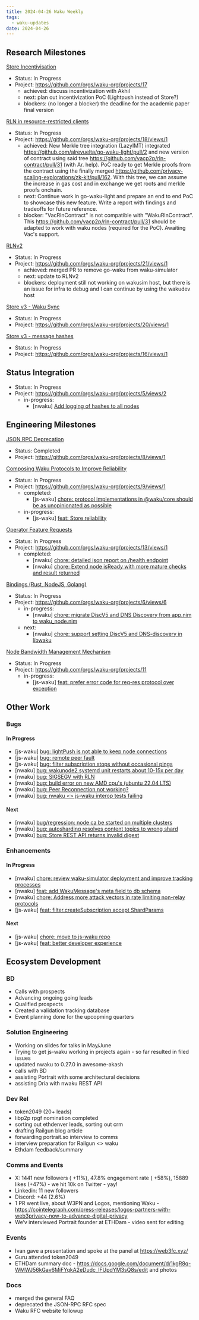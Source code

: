 ```yaml
---
title: 2024-04-26 Waku Weekly
tags:
  - waku-updates
date: 2024-04-26
---
```


## Research Milestones

[Store Incentivisation](https://github.com/waku-org/pm/milestone/23)
- Status: In Progress
- Project: https://github.com/orgs/waku-org/projects/17
  - achieved: discuss incentivization with Akhil
  - next: plan out incentivization PoC (Lightpush instead of Store?) 
  - blockers: (no longer a blocker) the deadline for the academic paper final version

[RLN in resource-restricted clients](https://github.com/waku-org/pm/issues/159)
- Status: In Progress
- Project: https://github.com/orgs/waku-org/projects/18/views/1
  - achieved: New Merkle tree integration (LazyIMT) integrated https://github.com/alrevuelta/go-waku-light/pull/2 and new version of contract using said tree https://github.com/vacp2p/rln-contract/pull/31 (with Ar. help). PoC ready to get Merkle proofs from the contract using the finally merged https://github.com/privacy-scaling-explorations/zk-kit/pull/162. With this tree, we can assume the increase in gas cost and in exchange we get roots and merkle proofs onchain.
  - next: Continue work in go-waku-light and prepare an end to end PoC to showcase this new feature. Write a report with findings and tradeoffs for future reference.
  - blocker: "VacRlnContract" is not compatible with "WakuRlnContract". This https://github.com/vacp2p/rln-contract/pull/31 should be adapted to work with waku nodes (required for the PoC). Awaiting Vac's support.

[RLNv2](https://github.com/waku-org/pm/issues/163)
- Status: In Progress
- Project: https://github.com/orgs/waku-org/projects/21/views/1
  - achieved: merged PR to remove go-waku from waku-simulator
  - next: update to RLNv2
  - blockers: deployment still not working on wakusim host, but there is an issue for infra to debug and I can continue by using the wakudev host

[Store v3 - Waku Sync](https://github.com/waku-org/pm/milestone/21)
- Status: In Progress
- Project: https://github.com/orgs/waku-org/projects/20/views/1


[Store v3 - message hashes](https://github.com/waku-org/pm/milestone/20)
- Status: In Progress
- Project: https://github.com/orgs/waku-org/projects/16/views/1

## Status Integration
- Status: In Progress
- Project: https://github.com/orgs/waku-org/projects/5/views/2
  - in-progress: 
    - [nwaku] [Add logging of hashes to all nodes](https://github.com/waku-org/nwaku/issues/2474)

## Engineering Milestones

[JSON RPC Deprecation](https://github.com/waku-org/pm/issues/125)
- Status: Completed
- Project: https://github.com/orgs/waku-org/projects/8/views/1

[Composing Waku Protocols to Improve Reliability](https://github.com/waku-org/pm/issues/114)
- Status: In Progress
- Project: https://github.com/orgs/waku-org/projects/9/views/1
  - completed:
    - [js-waku] [chore: protocol implementations in @waku/core should be as unopinionated as possible](https://github.com/waku-org/js-waku/issues/1886)
  - in-progress:
    - [js-waku] [feat: Store reliability](https://github.com/waku-org/js-waku/issues/1685)

[Operator Feature Requests](https://github.com/waku-org/pm/issues/152)
- Status: In Progress
- Project: https://github.com/orgs/waku-org/projects/13/views/1
  - completed:
    - [nwaku] [chore: detailed json report on /health endpoint](https://github.com/waku-org/nwaku/issues/2020)
    - [nwaku] [chore: Extend node isReady with more mature checks and result returned](https://github.com/waku-org/nwaku/issues/2019)

[Bindings (Rust, NodeJS, Golang)](https://github.com/waku-org/pm/issues/121)
- Status: In Progress
- Project: https://github.com/orgs/waku-org/projects/6/views/6
  - in-progress:
    - [nwaku] [chore: migrate DiscV5 and DNS Discovery from app.nim to waku_node.nim](https://github.com/waku-org/nwaku/issues/2452)
  - next:
    - [nwaku] [chore: support setting DiscV5 and DNS-discovery in libwaku](https://github.com/waku-org/nwaku/issues/2455)

[Node Bandwidth Management Mechanism](https://github.com/waku-org/pm/issues/66)
- Status: In Progress
- Project: https://github.com/orgs/waku-org/projects/11
  - in-progress:
    - [js-waku] [feat: prefer error code for req-res protocol over exception](https://github.com/waku-org/js-waku/issues/1694)

## Other Work

### Bugs

#### In Progress

- [js-waku] [bug: lightPush is not able to keep node connections](https://github.com/waku-org/js-waku/issues/1966)
- [js-waku] [bug: remote peer fault](https://github.com/waku-org/js-waku/issues/1961)
- [js-waku] [bug: filter subscription stops without occasional pings](https://github.com/waku-org/js-waku/issues/1923)
- [nwaku] [bug: wakunode2 systemd unit restarts about 10-15x per day](https://github.com/waku-org/nwaku/issues/2173)
- [nwaku] [bug: SIGSEGV with RLN](https://github.com/waku-org/nwaku/issues/1934)
- [nwaku] [bug: build error on new AMD cpu's (ubuntu 22.04 LTS)](https://github.com/waku-org/nwaku/issues/2560)
- [nwaku] [bug: Peer Reconnection not working?](https://github.com/waku-org/nwaku/issues/2592)
- [nwaku] [bug: nwaku <> js-waku interop tests failing](https://github.com/waku-org/nwaku/issues/2621)

#### Next

- [nwaku] [bug/regression: node ca be started on multiple clusters](https://github.com/waku-org/nwaku/issues/2552)
- [nwaku] [bug: autosharding resolves content topics to wrong shard](https://github.com/waku-org/nwaku/issues/2538)
- [nwaku] [bug: Store REST API returns invalid digest](https://github.com/waku-org/nwaku/issues/2615)

### Enhancements

#### In Progress

- [nwaku] [chore: review waku-simulator deployment and improve tracking processes](https://github.com/waku-org/nwaku/issues/2342)
- [nwaku] [feat: add WakuMessage's meta field to db schema](https://github.com/waku-org/nwaku/issues/2432)
- [nwaku] [chore: Address more attack vectors in rate limiting non-relay protocols](https://github.com/waku-org/nwaku/issues/2589)
- [js-waku] [feat: filter.createSubscription accept ShardParams](https://github.com/waku-org/js-waku/issues/1967)

#### Next

- [js-waku] [chore: move to js-waku repo](https://github.com/waku-org/js-noise/issues/45)
- [js-waku] [feat: better developer experience](https://github.com/waku-org/js-rln/issues/76)

## Ecosystem Development

### BD
- Calls with prospects
- Advancing ongoing going leads
- Qualified prospects
- Created a validation tracking database
- Event planning done for the upcopming quarters

### Solution Engineering  
- Working on slides for talks in May/June
- Trying to get js-waku working in projects again - so far resulted in filed issues
- updated nwaku to 0.27.0 in awesome-akash
- calls with BD
- assisting Portrait with some architectural decisions
- assisting Dria with nwaku REST API

### Dev Rel 
- token2049 (20+ leads)
- libp2p rpgf nomination completed
- sorting out ethdenver leads, sorting out crm
- drafting Railgun blog article
- forwarding portrait.so interview to comms
- interview preparation for Railgun <> waku
- Ethdam feedback/summary

### Comms and Events
- X: 1441 new followers ( +11%), 47.8% engagement rate ( +58%), 15889 likes (+47%) - we hit 10k on Twitter - yay! 
- Linkedin: 11 new followers
- Discord: +44 (2.6%)
- 1 PR went live, about W3PN and Logos, mentioning Waku - https://cointelegraph.com/press-releases/logos-partners-with-web3privacy-now-to-advance-digital-privacy 
- We’v interviewed Portrait founder at ETHDam - video sent for editing 

### Events
- Ivan gave a presentation and spoke at the panel at https://web3fc.xyz/
- Guru attended token2049
- ETHDam summary doc - https://docs.google.com/document/d/1kgR8q-WMWJ56kGav6MiFYqkA2eDudc_lFUpdYM3sQ8s/edit and photos 

### Docs
- merged the general FAQ
- deprecated the JSON-RPC RFC spec
- Waku RFC website followup
